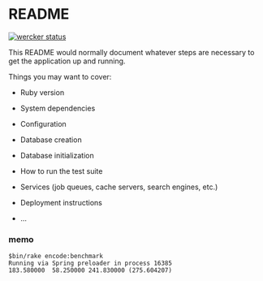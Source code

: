 # README
[![wercker status](https://app.wercker.com/status/1e4894c998fbc5dc843132728392bf4e/s/develop "wercker status")](https://app.wercker.com/project/byKey/1e4894c998fbc5dc843132728392bf4e)

This README would normally document whatever steps are necessary to get the
application up and running.

Things you may want to cover:

* Ruby version

* System dependencies

* Configuration

* Database creation

* Database initialization

* How to run the test suite

* Services (job queues, cache servers, search engines, etc.)

* Deployment instructions

* ...


### memo

```
$bin/rake encode:benchmark
Running via Spring preloader in process 16385
183.580000  58.250000 241.830000 (275.604207)
```
